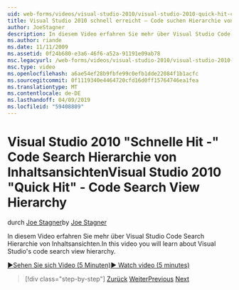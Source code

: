 ```yaml
---
uid: web-forms/videos/visual-studio-2010/visual-studio-2010-quick-hit-code-search-view-hierarchy
title: Visual Studio 2010 schnell erreicht – Code suchen Hierarchie von Inhaltsansichten
author: JoeStagner
description: In diesem Video erfahren Sie mehr über Visual Studio Code Search Hierarchie von Inhaltsansichten.
ms.author: riande
ms.date: 11/11/2009
ms.assetid: 0f24b680-e3a6-46f6-a52a-91191e09ab78
msc.legacyurl: /web-forms/videos/visual-studio-2010/visual-studio-2010-quick-hit-code-search-view-hierarchy
msc.type: video
ms.openlocfilehash: a6ae54ef28b9fbfe99c0efb1dde22084f1b1acfc
ms.sourcegitcommit: 0f1119340e4464720cfd16d0ff15764746ea1fea
ms.translationtype: MT
ms.contentlocale: de-DE
ms.lasthandoff: 04/09/2019
ms.locfileid: "59408809"
---
```

# <a name="visual-studio-2010-quick-hit---code-search-view-hierarchy"></a><span data-ttu-id="91a53-103">Visual Studio 2010 "Schnelle Hit -" Code Search Hierarchie von Inhaltsansichten</span><span class="sxs-lookup"><span data-stu-id="91a53-103">Visual Studio 2010 "Quick Hit" - Code Search View Hierarchy</span></span>

<span data-ttu-id="91a53-104">durch [Joe Stagner](https://github.com/JoeStagner)</span><span class="sxs-lookup"><span data-stu-id="91a53-104">by [Joe Stagner](https://github.com/JoeStagner)</span></span>

<span data-ttu-id="91a53-105">In diesem Video erfahren Sie mehr über Visual Studio Code Search Hierarchie von Inhaltsansichten.</span><span class="sxs-lookup"><span data-stu-id="91a53-105">In this video you will learn about Visual Studio's code search view hierarchy.</span></span>

[<span data-ttu-id="91a53-106">&#9654;Sehen Sie sich Video (5 Minuten)</span><span class="sxs-lookup"><span data-stu-id="91a53-106">&#9654; Watch video (5 minutes)</span></span>](https://channel9.msdn.com/Blogs/ASP-NET-Site-Videos/visual-studio-2010-quick-hit-code-search-view-hierarchy)

> [!div class="step-by-step"]
> <span data-ttu-id="91a53-107">[Zurück](visual-studio-2010-quick-hit-code-optimized-profile.md)
> [Weiter](visual-studio-2010-quick-hit-intellisense-smart-lists.md)</span><span class="sxs-lookup"><span data-stu-id="91a53-107">[Previous](visual-studio-2010-quick-hit-code-optimized-profile.md)
[Next](visual-studio-2010-quick-hit-intellisense-smart-lists.md)</span></span>
